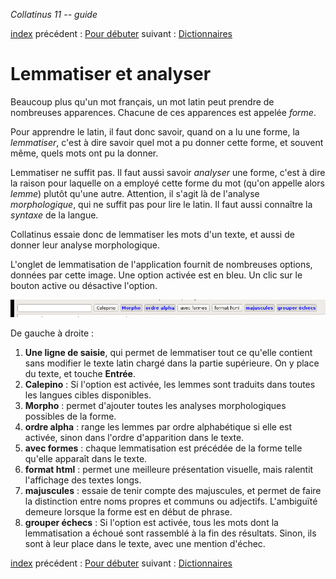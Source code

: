 *Collatinus 11 -- guide*

[index](index.html) précédent : [Pour débuter](debuter.html) suivant : [Dictionnaires](dictionnaires.html) 

Lemmatiser et analyser
======================

Beaucoup plus qu'un mot français, un mot latin peut
prendre de nombreuses apparences. Chacune de ces
apparences est appelée _forme_.

Pour apprendre le latin, il faut donc savoir, quand on
a lu une forme, la _lemmatiser_, c'est à dire savoir
quel mot a pu donner cette forme, et souvent même,
quels mots ont pu la donner.

Lemmatiser ne suffit pas. Il faut aussi savoir _analyser_
une forme, c'est à dire la raison pour laquelle on a
employé cette forme du mot (qu'on appelle alors
_lemme_) plutôt qu'une autre. Attention, il s'agit là
de l'analyse _morphologique_, qui ne suffit pas pour
lire le latin. Il faut aussi connaître la _syntaxe_ de
la langue.

Collatinus essaie donc de lemmatiser les mots d'un
texte, et aussi de donner leur analyse morphologique.

L'onglet de lemmatisation de l'application fournit de
nombreuses options, données par cette image. Une option
activée est en bleu. Un clic sur le bouton active ou
désactive l'option.

![Options de lemmatisation](optionslem.png "Options de lemmatisation")

De gauche à droite :

1. **Une ligne de saisie**, qui permet de lemmatiser tout ce qu'elle
   contient sans modifier le texte latin chargé dans la partie supérieure.
   On y place du texte, et touche **Entrée**.
2. **Calepino** : Si l'option est activée, les lemmes sont traduits dans
   toutes les langues cibles disponibles.
3. **Morpho** : permet d'ajouter toutes les analyses
   morphologiques possibles de la forme.
4. **ordre alpha** : range les lemmes par ordre alphabétique si elle est
   activée, sinon dans l'ordre d'apparition dans le texte.
5. **avec formes** : chaque lemmatisation est précédée de la forme telle
   qu'elle apparaît dans le texte.
6. **format html** : permet une meilleure présentation visuelle, mais 
   ralentit l'affichage des textes longs.
7. **majuscules** : essaie de tenir compte des majuscules, et permet de 
	faire la distinction entre noms propres et communs ou adjectifs.
	L'ambiguïté demeure lorsque la forme est en début de phrase.
8. **grouper échecs** : Si l'option est activée, tous les mots dont 
    la lemmatisation a échoué sont rassemblé à la fin
	des résultats. Sinon, ils sont à leur place dans le
	texte, avec une mention d'échec.

[index](index.html) précédent : [Pour débuter](debuter.html) suivant : [Dictionnaires](dictionnaires.html) 
